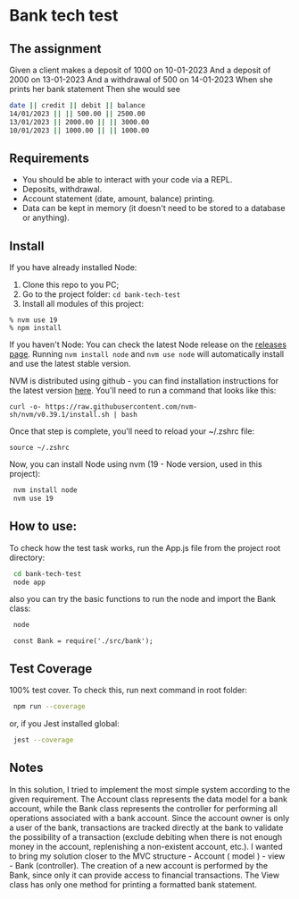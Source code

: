

# Bank tech test

## The assignment

Given a client makes a deposit of 1000 on 10-01-2023
And a deposit of 2000 on 13-01-2023
And a withdrawal of 500 on 14-01-2023
When she prints her bank statement
Then she would see

```bash
date || credit || debit || balance
14/01/2023 || || 500.00 || 2500.00
13/01/2023 || 2000.00 || || 3000.00
10/01/2023 || 1000.00 || || 1000.00
```

## Requirements

- You should be able to interact with your code via a REPL.
- Deposits, withdrawal.
- Account statement (date, amount, balance) printing.
- Data can be kept in memory (it doesn't need to be stored to a database or anything).

## Install

If you have already installed Node:
1) Clone this repo to you PC;
2) Go to the project folder:
  ```cd bank-tech-test```
3) Install all modules of this project:
  ```
  % nvm use 19
  % npm install
  ```

If you haven't Node:
You can check the latest Node release on the [releases
page](https://nodejs.org/en/about/releases/). Running `nvm install node` and `nvm use
node` will automatically install and use the latest stable version.

NVM is distributed using github - you can find installation instructions for the latest
version [here](https://github.com/nvm-sh/nvm#installing-and-updating). You'll need to run
a command that looks like this: 

```
curl -o- https://raw.githubusercontent.com/nvm-sh/nvm/v0.39.1/install.sh | bash
```

Once that step is complete, you'll need to reload your ~/.zshrc file:

```
source ~/.zshrc
```

Now, you can install Node using nvm (19 - Node version, used in this project):

```bash
 nvm install node
 nvm use 19
```

## How to use:

To check how the test task works, run the App.js file from the project root directory:
```bash
 cd bank-tech-test
 node app
```
also you can try the basic functions to run the node and import the Bank class:

```bash
 node
```
```node
 const Bank = require('./src/bank');
```

## Test Coverage

100% test cover. To check this, run next command in root folder:
```bash
 npm run --coverage
```
or, if you Jest installed global:
```bash
 jest --coverage
```

## Notes

In this solution, I tried to implement the most simple system according to the given requirement. The Account class represents the data model for a bank account, while the Bank class represents the controller for performing all operations associated with a bank account. Since the account owner is only a user of the bank, transactions are tracked directly at the bank to validate the possibility of a transaction (exclude debiting when there is not enough money in the account, replenishing a non-existent account, etc.). I wanted to bring my solution closer to the MVC structure - Account ( model ) - view - Bank (controller). The creation of a new account is performed by the Bank, since only it can provide access to financial transactions. The View class has only one method for printing a formatted bank statement.

